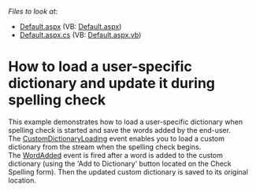 <!-- default file list -->
*Files to look at*:

* [Default.aspx](./CS/SpellCheckerCustomDictionarySample/Default.aspx) (VB: [Default.aspx](./VB/SpellCheckerCustomDictionarySample/Default.aspx))
* [Default.aspx.cs](./CS/SpellCheckerCustomDictionarySample/Default.aspx.cs) (VB: [Default.aspx.vb](./VB/SpellCheckerCustomDictionarySample/Default.aspx.vb))
<!-- default file list end -->
# How to load a user-specific dictionary and update it during spelling check


<p>This example demonstrates how to load a user-specific dictionary when spelling check is started and save the words added by the end-user.<br />
The <a href="http://documentation.devexpress.com/#AspNet/DevExpressWebASPxSpellCheckerASPxSpellChecker_CustomDictionaryLoadingtopic"><u>CustomDictionaryLoading</u></a> event enables you to load a custom dictionary from the stream when the spelling check begins. <br />
The <a href="http://documentation.devexpress.com/#AspNet/DevExpressWebASPxSpellCheckerASPxSpellChecker_WordAddedtopic"><u>WordAdded</u></a> event is fired after a word is added to the custom dictionary (using the 'Add to Dictionary' button located on the Check Spelling form). Then the updated custom dictionary is saved to its original location.<br />
</p>

<br/>


